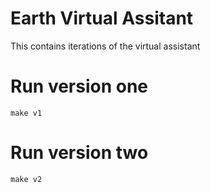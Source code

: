 # Earth Virtual Assitant

This contains iterations of the virtual assistant

# Run version one

```
make v1
```

# Run version two

```
make v2
```
